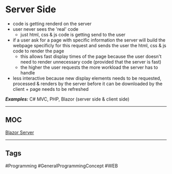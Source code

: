 # Server Side 

- code is getting renderd on the server
- user never sees the 'real' code
	- just html, css & js code is getting send to the user
- if a user ask for a page with specific information the server will build the webpage specificly for this request and sends the user the html, css & js code to render the page
	- this allows fast display times of the page because the user doesn't need to render unnecessary code (provided that the server is fast)
	- the higher the user requests the more workload the server has to handle
- less interactive because new display elements needs to be requested, processed & renders by the server before it can be downloaded by the client + page needs to be refreshed

***Examples:*** C# MVC, PHP, Blazor (server side & client side)

***

## MOC

[Blazor Server](https://github.com/lucasmenke/notes/blob/main/Content/Blazor-Server.md)

***

## Tags

#Programming #GeneralProgrammingConcept #WEB 